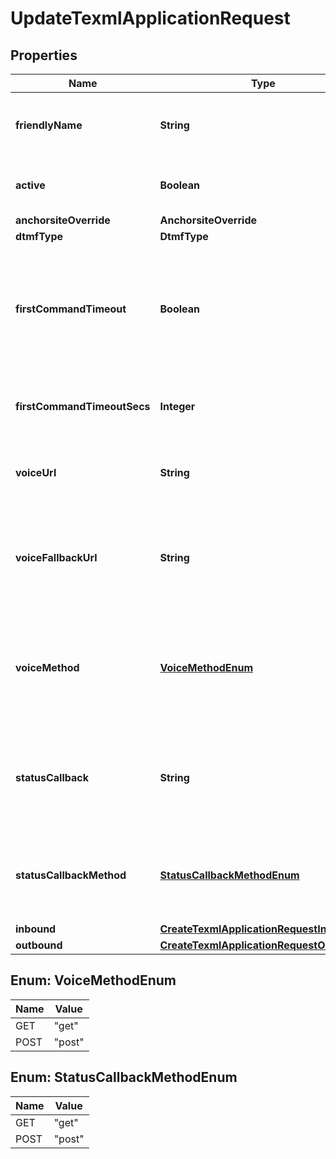 

# UpdateTexmlApplicationRequest


## Properties

| Name | Type | Description | Notes |
|------------ | ------------- | ------------- | -------------|
|**friendlyName** | **String** | A user-assigned name to help manage the application. |  |
|**active** | **Boolean** | Specifies whether the connection can be used. |  [optional] |
|**anchorsiteOverride** | **AnchorsiteOverride** |  |  [optional] |
|**dtmfType** | **DtmfType** |  |  [optional] |
|**firstCommandTimeout** | **Boolean** | Specifies whether calls to phone numbers associated with this connection should hangup after timing out. |  [optional] |
|**firstCommandTimeoutSecs** | **Integer** | Specifies how many seconds to wait before timing out a dial command. |  [optional] |
|**voiceUrl** | **String** | URL to which Telnyx will deliver your XML Translator webhooks. |  |
|**voiceFallbackUrl** | **String** | URL to which Telnyx will deliver your XML Translator webhooks if we get an error response from your voice_url. |  [optional] |
|**voiceMethod** | [**VoiceMethodEnum**](#VoiceMethodEnum) | HTTP request method Telnyx will use to interact with your XML Translator webhooks. Either &#39;get&#39; or &#39;post&#39;. |  [optional] |
|**statusCallback** | **String** | URL for Telnyx to send requests to containing information about call progress events. |  [optional] |
|**statusCallbackMethod** | [**StatusCallbackMethodEnum**](#StatusCallbackMethodEnum) | HTTP request method Telnyx should use when requesting the status_callback URL. |  [optional] |
|**inbound** | [**CreateTexmlApplicationRequestInbound**](CreateTexmlApplicationRequestInbound.md) |  |  [optional] |
|**outbound** | [**CreateTexmlApplicationRequestOutbound**](CreateTexmlApplicationRequestOutbound.md) |  |  [optional] |



## Enum: VoiceMethodEnum

| Name | Value |
|---- | -----|
| GET | &quot;get&quot; |
| POST | &quot;post&quot; |



## Enum: StatusCallbackMethodEnum

| Name | Value |
|---- | -----|
| GET | &quot;get&quot; |
| POST | &quot;post&quot; |



